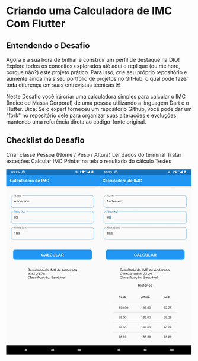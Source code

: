 # Criando uma Calculadora de IMC Com Flutter

## Entendendo o Desafio

Agora é a sua hora de brilhar e construir um perfil de destaque na DIO! Explore todos os conceitos explorados até aqui e replique (ou melhore, porque não?) este projeto prático. Para isso, crie seu próprio repositório e aumente ainda mais seu portfólio de projetos no GitHub, o qual pode fazer toda diferença em suas entrevistas técnicas 😎


Neste Desafio você irá criar uma calculadora simples para calcular o IMC (Índice de Massa Corporal) de uma pessoa utilizando a linguagem Dart e o Flutter. 
Dica: Se o expert forneceu um repositório Github, você pode dar um "fork" no repositório dele para organizar suas alterações e evoluções mantendo uma referência direta ao código-fonte original.

## Checklist do Desafio

Criar classe Pessoa (Nome / Peso / Altura)
Ler dados do terminal
Tratar exceções
Calcular IMC
Printar na tela o resultado do cálculo
Testes

<img align="left" width="250" height="500" src="/Calculadora.png">

<img align="left" width="250" height="500" src="/CalculadoraLista.png">